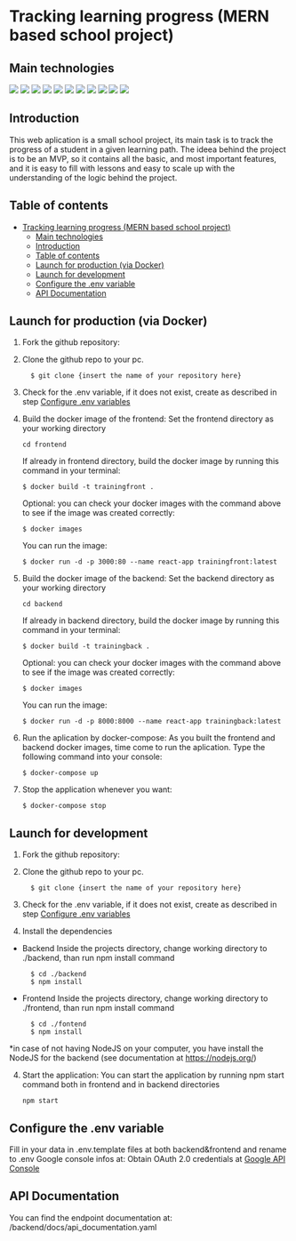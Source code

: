 # Tracking learning progress (MERN based school project)

## Main technologies

![](https://img.shields.io/badge/MongoDB-1.0.0-red)
![](https://img.shields.io/badge/Express%20JS-4.16.1-lightgrey)
![](https://img.shields.io/badge/React-17.0.1-blue)
![](https://img.shields.io/badge/Node%20JS-12.22.5-brightgreen)
![](https://img.shields.io/badge/Mongoose-5.13.5-%237C0A02)
![](https://img.shields.io/badge/Javascript-ES6-yellow)
![](https://img.shields.io/badge/Jest-27.0.6-yellowgreen)
![](https://img.shields.io/badge/Axios-0.21.1-purple)
![](https://img.shields.io/badge/CORS-2.8.5-lightgrey)
![](https://img.shields.io/badge/Jwt-8.5.1-purple)
![](https://img.shields.io/badge/Morgan-1.9.1-lightblue)

## Introduction

This web aplication is a small school project, its main task is to track the progress of a student in a given learning path.
The ideea behind the project is to be an MVP, so it contains all the basic, and most important features, and it is easy to fill with lessons and easy to scale up with the understanding of the logic behind the project.

## Table of contents
- [Tracking learning progress (MERN based school project)](#tracking-learning-progress-mern-based-school-project)
  - [Main technologies](#main-technologies)
  - [Introduction](#introduction)
  - [Table of contents](#table-of-contents)
  - [Launch for production (via Docker)](#launch-for-production-via-docker)
  - [Launch for development](#launch-for-development)
  - [Configure the .env variable](#configure-the-env-variable)
  - [API Documentation](#api-documentation)

## Launch for production (via Docker)

1. Fork the github repository:

2. Clone the github repo to your pc.
    ```
      $ git clone {insert the name of your repository here}
    ```
3. Check for the .env variable, if it does not exist, create as described in step [Configure .env variables](#configure-the-env-variable)

4. Build the docker image of the frontend:
    Set the frontend directory as your working directory
    ```
    cd frontend
    ```
    If already in frontend directory, build the docker image by running this command in your terminal:
    ```
    $ docker build -t trainingfront .
    ```
    Optional: you can check your docker images with the command above to see if the image was created correctly:
    ```
    $ docker images
    ```
    You can run the image:
    ```
    $ docker run -d -p 3000:80 --name react-app trainingfront:latest
    ```

5. Build the docker image of the backend:
    Set the backend directory as your working directory
    ```
    cd backend
    ```
    If already in backend directory, build the docker image by running this command in your terminal:
    ```
    $ docker build -t trainingback .
    ```
    Optional: you can check your docker images with the command above to see if the image was created correctly:
    ```
    $ docker images
    ```
    You can run the image:
    ```
    $ docker run -d -p 8000:8000 --name react-app trainingback:latest
    ```
6. Run the aplication by docker-compose:
    As you built the frontend and backend docker images, time come to run the aplication.
    Type the following command into your console:
    ```
    $ docker-compose up
    ```

7. Stop the application whenever you want:
    ```
    $ docker-compose stop
    ```

## Launch for development

1. Fork the github repository:

2. Clone the github repo to your pc.
    ```
      $ git clone {insert the name of your repository here}
    ```
3. Check for the .env variable, if it does not exist, create as described in step [Configure .env variables](#Configure_the_env_variable)

3. Install the dependencies
  * Backend
    Inside the projects directory, change working directory to ./backend, than run npm install command
    ```
      $ cd ./backend
      $ npm install
    ```
  * Frontend
    Inside the projects directory, change working directory to ./frontend, than run npm install command
    ```
      $ cd ./fontend
      $ npm install
    ```
   *in case of not having NodeJS on your computer, you have install the NodeJS for the backend (see documentation at https://nodejs.org/)

4. Start the application:
  You can start the application by running npm start command both in frontend and in backend directories
    ```
    npm start
    ``` 

 ## Configure the .env variable

  Fill in your data in .env.template files at both backend&frontend and rename to .env
  Google console infos at: Obtain OAuth 2.0 credentials at [Google API Console](https://console.cloud.google.com)

  ## API Documentation

  You can find the endpoint documentation at: /backend/docs/api_documentation.yaml